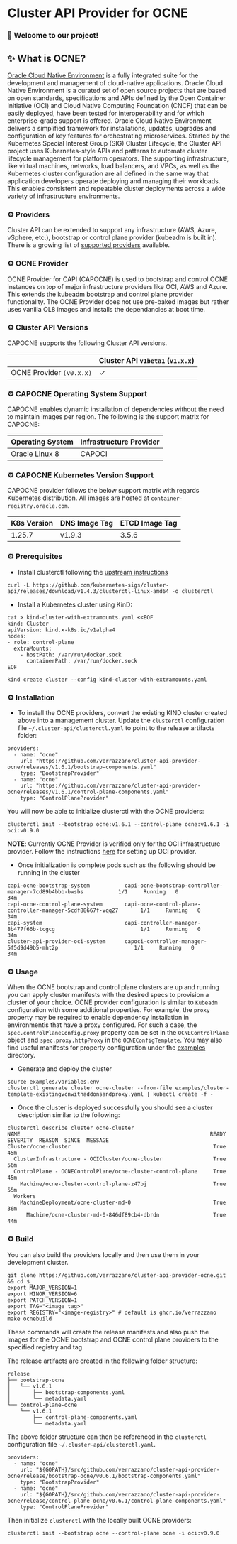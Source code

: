 
# Cluster API Provider for OCNE

### 👋 Welcome to our project! 

## ✨ What is OCNE?

[Oracle Cloud Native Environment](https://docs.oracle.com/en/operating-systems/olcne/) is a fully integrated suite for the development and management of cloud-native applications. Oracle Cloud Native Environment is a curated set of open source projects that are based on open standards, specifications and APIs defined by the Open Container Initiative (OCI) and Cloud Native Computing Foundation (CNCF) that can be easily deployed, have been tested for interoperability and for which enterprise-grade support is offered. Oracle Cloud Native Environment delivers a simplified framework for installations, updates, upgrades and configuration of key features for orchestrating microservices.
Started by the Kubernetes Special Interest Group (SIG) Cluster Lifecycle, the Cluster API project uses Kubernetes-style APIs and patterns to automate cluster lifecycle management for platform operators. The supporting infrastructure, like virtual machines, networks, load balancers, and VPCs, as well as the Kubernetes cluster configuration are all defined in the same way that application developers operate deploying and managing their workloads. This enables consistent and repeatable cluster deployments across a wide variety of infrastructure environments.

### ⚙️ Providers

Cluster API can be extended to support any infrastructure (AWS, Azure, vSphere, etc.), bootstrap or control plane provider (kubeadm is built in). There is a growing list of [supported providers](https://cluster-api.sigs.k8s.io/reference/providers.html) available.

### ⚙️ OCNE Provider

OCNE Provider for CAPI (CAPOCNE) is used to bootstrap and control OCNE instances on top of major infrastructure providers like OCI, AWS and Azure. This extends the kubeadm bootstrap and  control plane provider functionality.
The OCNE Provider does not use pre-baked images but rather uses vanilla OL8 images and installs the dependancies at boot time. 

### ⚙️ Cluster API Versions

CAPOCNE supports the following Cluster API versions.

|                          | Cluster API `v1beta1` (`v1.x.x`) |
|--------------------------|----------------------------------|
| OCNE Provider `(v0.x.x)` | ✓                                |


### ⚙️ CAPOCNE Operating System Support

CAPOCNE enables dynamic installation of dependencies without the need to maintain images per region. The following is the support matrix for CAPOCNE:

| Operating System | Infrastructure Provider |
|------------------|-------------------------|
| Oracle Linux 8   | CAPOCI                  |


### ⚙️ CAPOCNE Kubernetes Version Support

CAPOCNE provider follows the below support matrix with regards Kubernetes distribution. All images are hosted at `container-registry.oracle.com`. 


| K8s Version   | DNS Image Tag | ETCD Image Tag |
|---------------|---------------|----------------|
| 1.25.7        | v1.9.3        | 3.5.6          |


### ⚙️ Prerequisites

* Install clusterctl following the [upstream instructions](https://cluster-api.sigs.k8s.io/user/quick-start.html#install-clusterctl)
```
curl -L https://github.com/kubernetes-sigs/cluster-api/releases/download/v1.4.3/clusterctl-linux-amd64 -o clusterctl
```

* Install a Kubernetes cluster using KinD:
```
cat > kind-cluster-with-extramounts.yaml <<EOF
kind: Cluster
apiVersion: kind.x-k8s.io/v1alpha4
nodes:
- role: control-plane
  extraMounts:
    - hostPath: /var/run/docker.sock
      containerPath: /var/run/docker.sock
EOF

kind create cluster --config kind-cluster-with-extramounts.yaml
```

### ⚙️ Installation

* To install the OCNE providers, convert the existing KIND cluster created above into a management cluster. Update the `clusterctl` configuration file `~/.cluster-api/clusterctl.yaml` to point to the release artifacts folder:

```shell
providers:
  - name: "ocne"
    url: "https://github.com/verrazzano/cluster-api-provider-ocne/releases/v1.6.1/bootstrap-components.yaml"
    type: "BootstrapProvider"
  - name: "ocne"
    url: "https://github.com/verrazzano/cluster-api-provider-ocne/releases/v1.6.1/control-plane-components.yaml"
    type: "ControlPlaneProvider"
```

You will now be able to initialize clusterctl with the OCNE providers:

```
clusterctl init --bootstrap ocne:v1.6.1 --control-plane ocne:v1.6.1 -i oci:v0.9.0
```

**NOTE**: Currently OCNE Provider is verified only for the OCI infrastructure provider. Follow the instructions [here](https://oracle.github.io/cluster-api-provider-oci/gs/install-cluster-api.html) for setting up OCI provider.

* Once initialization is complete pods such as the following should be running in the cluster 
```shell
capi-ocne-bootstrap-system           capi-ocne-bootstrap-controller-manager-7cd89b4bbb-bwsbs           1/1     Running   0              34m
capi-ocne-control-plane-system       capi-ocne-control-plane-controller-manager-5cdf88667f-vqq27       1/1     Running   0              34m
capi-system                          capi-controller-manager-8b477f66b-tcgcg                           1/1     Running   0              34m
cluster-api-provider-oci-system      capoci-controller-manager-5f5d9d49b5-mht2p                        1/1     Running   0              34m
```

### ⚙️ Usage 

When the OCNE bootstrap and control plane clusters are up and running you can apply cluster manifests with the desired specs to provision a cluster of your choice.
OCNE provider configuration is similar to `Kubeadm` configuration with some additional properties.  For example, the `proxy` property may be required to enable dependency installation in environmentis that have a proxy configured. For such a case, the ```spec.controlPlaneConfig.proxy``` property can be set in the `OCNEControlPlane` object and `spec.proxy.httpProxy` in the `OCNEConfigTemplate`.
You may also find useful manifests for property configuration under the [examples](./examples/) directory.

* Generate and deploy the cluster
```shell
source examples/variables.env
clusterctl generate cluster ocne-cluster --from-file examples/cluster-template-existingvcnwithaddonsandproxy.yaml | kubectl create -f -
```

* Once the cluster is deployed successfully you should see a cluster description similar to the following:
```shell
clusterctl describe cluster ocne-cluster
NAME                                                            READY  SEVERITY  REASON  SINCE  MESSAGE
Cluster/ocne-cluster                                             True                     45m
  ClusterInfrastructure - OCICluster/ocne-cluster                True                     56m
  ControlPlane - OCNEControlPlane/ocne-cluster-control-plane     True                     45m
    Machine/ocne-cluster-control-plane-z47bj                     True                     55m
  Workers
    MachineDeployment/ocne-cluster-md-0                          True                     36m
      Machine/ocne-cluster-md-0-846df89cb4-dbrdn                 True                     44m
```

### ⚙️ Build 

You can also build the providers locally and then use them in your development cluster. 

```shell
git clone https://github.com/verrazzano/cluster-api-provider-ocne.git && cd $_
export MAJOR_VERSION=1
export MINOR_VERSION=6
export PATCH_VERSION=1
export TAG="<image tag>"
export REGISTRY="<image-registry>" # default is ghcr.io/verrazzano
make ocnebuild
```

These commands will create the release manifests and also push the images for the OCNE bootstrap and OCNE control plane providers to the specified registry and tag.

The release artifacts are created in the following folder structure:

```shell
release
├── bootstrap-ocne
│   └── v1.6.1
│       ├── bootstrap-components.yaml
│       └── metadata.yaml
└── control-plane-ocne
    └── v1.6.1
        ├── control-plane-components.yaml
        └── metadata.yaml
```

The above folder structure can then be referenced in the `clusterctl` configuration file `~/.cluster-api/clusterctl.yaml`.

```shell
providers:
  - name: "ocne"
    url: "${GOPATH}/src/github.com/verrazzano/cluster-api-provider-ocne/release/bootstrap-ocne/v0.6.1/bootstrap-components.yaml"
    type: "BootstrapProvider"
  - name: "ocne"
    url: "${GOPATH}/src/github.com/verrazzano/cluster-api-provider-ocne/release/control-plane-ocne/v0.6.1/control-plane-components.yaml"
    type: "ControlPlaneProvider"
```

Then initialize `clusterctl` with the locally built OCNE providers:

```
clusterctl init --bootstrap ocne --control-plane ocne -i oci:v0.9.0
```
